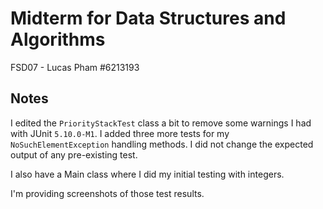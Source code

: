 # Midterm for Data Structures and Algorithms
FSD07 - Lucas Pham #6213193

## Notes
I edited the `PriorityStackTest` class a bit to remove some warnings I had with JUnit `5.10.0-M1`. I added three more tests for my `NoSuchElementException` handling methods. I did not change the expected output of any pre-existing test.

I also have a Main class where I did my initial testing with integers.

I'm providing screenshots of those test results.